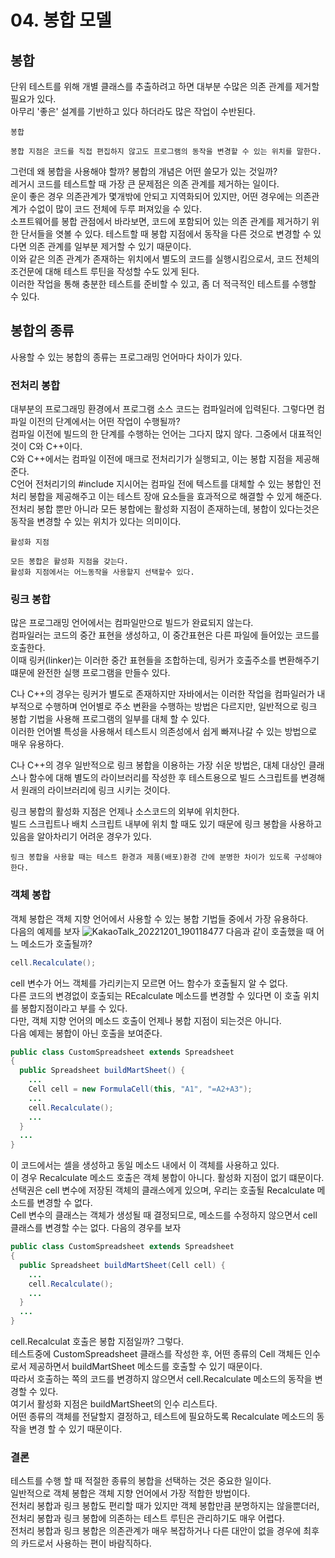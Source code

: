 # 04. 봉합 모델
## 봉합
단위 테스트를 위해 개별 클래스를 추출하려고 하면 대부분 수많은 의존 관계를 제거할 필요가 있다.  
아무리 '좋은' 설계를 기반하고 있다 하더라도 많은 작업이 수반된다.  
```
봉합

봉합 지점은 코드를 직접 편집하지 않고도 프로그램의 동작을 변경할 수 있는 위치를 말한다.
```

그런데 왜 봉합을 사용해야 할까? 봉합의 개념은 어떤 쓸모가 있는 것일까?  
레거시 코드를 테스트할 때 가장 큰 문제점은 의존 관계를 제거하는 일이다.  
운이 좋은 경우 의존관계가 몇개밖에 안되고 지역화되어 있지만, 어떤 경우에는 의존관계가 수없이 많이 코드 전체에 두루 퍼져있을 수 있다.  
소프트웨어를 봉합 관점에서 바라보면, 코드에 포함되어 있는 의존 관계를 제거하기 위한 단서들을 엿볼 수 있다.
테스트할 때 봉합 지점에서 동작을 다른 것으로 변경할 수 있다면 의존 관계를 일부분 제거할 수 있기 때문이다.  
이와 같은 의존 관계가 존재하는 위치에서 별도의 코드를 실행시킴으로서, 코드 전체의 조건문에 대해 테스트 루틴을 작성할 수도 있게 된다.  
이러한 작업을 통해 충분한 테스트를 준비할 수 있고, 좀 더 적극적인 테스트를 수행할 수 있다.

## 봉합의 종류
사용할 수 있는 봉합의 종류는 프로그래밍 언어마다 차이가 있다.

### 전처리 봉합
대부분의 프로그래밍 환경에서 프로그램 소스 코드는 컴파일러에 입력된다. 그렇다면 컴파일 이전의 단계에서는 어떤 작업이 수행될까?  
컴파일 이전에 빌드의 한 단계를 수행하는 언어는 그다지 많지 않다. 그중에서 대표적인 것이 C와 C++이다.  
C와 C++에서는 컴파일 이전에 매크로 전처리기가 실행되고, 이는 봉합 지점을 제공해 준다.  
C언어 전처리기의 #include 지시어는 컴파일 전에 텍스트를 대체할 수 있는 봉합인 전처리 봉합을 제공해주고 이는 테스트 장애 요소들을 효과적으로 해결할 수 있게 해준다.  
전처리 봉합 뿐만 아니라 모든 봉합에는 활성화 지점이 존재하는데, 봉합이 있다는것은 동작을 변경할 수 있는 위치가 있다는 의미이다.
```
활성화 지점

모든 봉합은 활성화 지점을 갖는다.
활성화 지점에서는 어느동작을 사용할지 선택할수 있다.
```

### 링크 봉합
많은 프로그래밍 언어에서는 컴파일만으로 빌드가 완료되지 않는다.  
컴파일러는 코드의 중간 표현을 생성하고, 이 중간표현은 다른 파일에 들어있는 코드를 호출한다.  
이때 링커(linker)는 이러한 중간 표현들을 조합하는데, 링커가 호출주소를 변환해주기 떄문에 완전한 실행 프로그램을 만들수 있다.

C나 C++의 경우는 링커가 별도로 존재하지만 자바에서는 이러한 작업을 컴파일러가 내부적으로 수행하며 언어별로 주소 변환을 수행하는 방법은 다르지만, 일반적으로 링크 봉합 기법을 사용해 프로그램의 일부를 대체 할 수 있다.  
이러한 언어별 특성을 사용해서 테스트시 의존성에서 쉽게 빠져나갈 수 있는 방법으로 매우 유용하다.  

C나 C++의 경우 일반적으로 링크 봉합을 이용하는 가장 쉬운 방법은, 대체 대상인 클래스나 함수에 대해 별도의 라이브러리를 작성한 후 테스트용으로 빌드 스크립트를 변경해서 원래의 라이브러리에 링크 시키는 것이다.  

링크 봉합의 활성화 지점은 언제나 소스코드의 외부에 위치한다.  
빌드 스크립트나 배치 스크립트 내부에 위치 할 때도 있기 때문에 링크 봉합을 사용하고 있음을 알아차리기 어려운 경우가 있다.
```
링크 봉합을 사용할 때는 테스트 환경과 제품(배포)환경 간에 분명한 차이가 있도록 구성해야 한다.
```


### 객체 봉합
객체 봉합은 객체 지향 언어에서 사용할 수 있는 봉합 기법들 중에서 가장 유용하다.  
다음의 예제를 보자
![KakaoTalk_20221201_190118477](https://user-images.githubusercontent.com/50142323/205024099-0a709286-3206-4921-906a-7443356b0940.jpg)
다음과 같이 호출했을 때 어느 메소드가 호출될까?
```JAVA
cell.Recalculate();
```
cell 변수가 어느 객체를 가리키는지 모르면 어느 함수가 호출될지 알 수 없다.  
다른 코드의 변경없이 호출되는 REcalculate 메소드를 변경할 수 있다면 이 호출 위치를 봉합지점이라고 부를 수 있다.  
다만, 객체 지향 언어의 메소드 호출이 언제나 봉합 지점이 되는것은 아니다.  
다음 예제는 봉합이 아닌 호출을 보여준다.
```JAVA
public class CustomSpreadsheet extends Spreadsheet
{
  public Spreadsheet buildMartSheet() {
    ...
    Cell cell = new FormulaCell(this, "A1", "=A2+A3");
    ...
    cell.Recalculate();
    ...
  }
  ...
}
```
이 코드에서는 셀을 생성하고 동일 메소드 내에서 이 객체를 사용하고 있다.  
이 경우 Recalculate 메소드 호출은 객체 봉합이 아니다. 활성화 지점이 없기 떄문이다.  
선택권은 cell 변수에 저장된 객체의 클래스에게 있으며, 우리는 호출될 Recalculate 메소드를 변경할 수 없다.  
Cell 변수의 클래스는 객체가 생성될 때 결정되므로, 메소드를 수정하지 않으면서 cell 클래스를 변경할 수는 없다.
다음의 경우를 보자
```JAVA
public class CustomSpreadsheet extends Spreadsheet
{
  public Spreadsheet buildMartSheet(Cell cell) {
    ...
    cell.Recalculate();
    ...
  }
  ...
}
```
cell.Recalculat 호출은 봉합 지점일까? 그렇다.  
테스트중에 CustomSpreadsheet 클래스를 작성한 후, 어떤 종류의 Cell 객체든 인수로서 제공하면서 buildMartSheet 메소드를 호출할 수 있기 때문이다.  
따라서 호출하는 쪽의 코드를 변경하지 않으면서 cell.Recalculate 메소드의 동작을 변경할 수 있다.  
여기서 활성화 지점은 buildMartSheet의 인수 리스트다.  
어떤 종류의 객체를 전달할지 결정하고, 테스트에 필요하도록 Recalculate 메소드의 동작을 변경 할 수 있기 때문이다.

### 결론
테스트를 수행 할 때 적절한 종류의 봉합을 선택하는 것은 중요한 일이다.  
일반적으로 객체 봉합은 객체 지향 언어에서 가장 적합한 방법이다.  
전처리 봉합과 링크 봉합도 편리할 때가 있지만 객체 봉합만큼 분명하지는 않을뿐더러, 전처리 봉합과 링크 봉합에 의존하는 테스트 루틴은 관리하기도 매우 어렵다.  
전처리 봉합과 링크 봉합은 의존관계가 매우 복잡하거나 다른 대안이 없을 경우에 최후의 카드로서 사용하는 편이 바람직하다.
